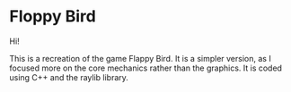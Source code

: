 # Floppy Bird

Hi!

This is a recreation of the game Flappy Bird. It is a simpler version, as I focused more on the core mechanics rather than the graphics. It is coded using C++ and the raylib library.
